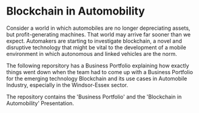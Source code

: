 # Blockchain in Automobility
Consider a world in which automobiles are no longer depreciating assets, but profit-generating machines. That world may arrive far sooner than we expect. Automakers are starting to investigate blockchain, a novel and disruptive technology that might be vital to the development of a mobile environment in which autonomous and linked vehicles are the norm.

The following reporsitory has a Business Portfolio explaining how exactly things went down when the team had to come up with a Business Portfolio for the emerging technology Blockchain and its use cases in Automobile Industry, especially in the Windsor-Essex sector.

The repository contains the 'Business Portfolio' and the 'Blockchain in Automobility' Presentation.
